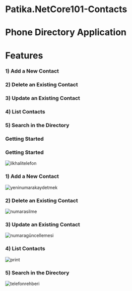 # Patika.NetCore101-Contacts  
 
# Phone Directory Application

<h1>Features</h1>
<h3>1) Add a New Contact</h3>
<h3>2) Delete an Existing Contact</h3>
<h3>3) Update an Existing Contact</h3>
<h3>4) List Contacts</h3>
<h3>5) Search in the Directory</h3>
<h3>Getting Started</h3>

<h3>Getting Started</h3>

![ilkhalitelefon](https://user-images.githubusercontent.com/101570820/161280880-e6ab8d98-3411-4a92-ae1a-27b2c0c1cbd9.jpg)

<h3>1) Add a New Contact</h3>

![yeninumarakaydetmek](https://user-images.githubusercontent.com/101570820/161280860-3addf143-ee6b-456a-8b41-d7e1a988293f.jpg)

<h3>2) Delete an Existing Contact</h3>

![numarasilme](https://user-images.githubusercontent.com/101570820/161280877-335eb1fd-af01-48b0-820e-d17b298ae1dc.jpg)

<h3>3) Update an Existing Contact</h3>

![numaragüncellemesi](https://user-images.githubusercontent.com/101570820/161280876-fb18e61e-b923-495e-a97c-8249488eb398.jpg)
<h3>4) List Contacts</h3>

![print](https://user-images.githubusercontent.com/101570820/161280880-e6ab8d98-3411-4a92-ae1a-27b2c0c1cbd9.jpg)


<h3>5) Search in the Directory</h3>

![telefonrehberi](https://user-images.githubusercontent.com/101570820/161280873-b3caa1b7-aa88-41df-ab20-7931d05b3779.jpg)
